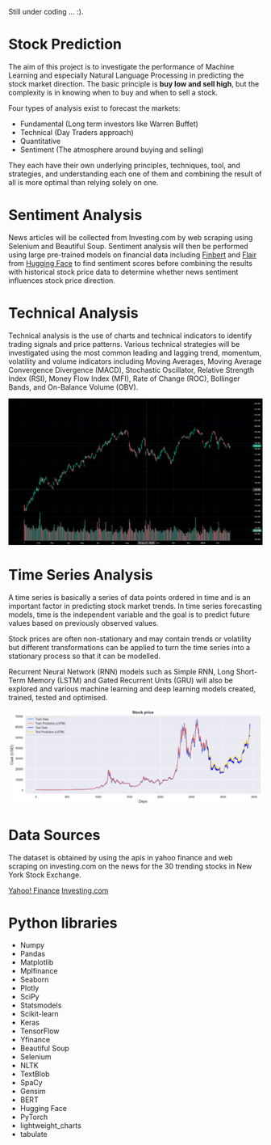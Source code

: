 Still under coding ... :).
# Stock Prediction

The aim of this project is to investigate the performance of Machine Learning and especially Natural Language Processing in predicting the stock market direction. 
The basic principle is **buy low and sell high**, but the complexity is in knowing when to buy and when to sell a stock. 

Four types of analysis exist to forecast the markets:
- Fundamental (Long term investors like Warren Buffet)
- Technical (Day Traders approach)
- Quantitative
- Sentiment (The atmosphere around buying and selling)

They each have their own underlying principles, techniques, tool, and strategies, and understanding each one of them and combining the result of all is more optimal than relying solely on one. 

# Sentiment Analysis

News articles will be collected from Investing.com by web scraping using Selenium and Beautiful Soup. Sentiment analysis will then be performed using large pre-trained models on financial data including [Finbert](https://huggingface.co/yiyanghkust/finbert-tone) and [Flair](https://huggingface.co/flair) from [Hugging Face](https://huggingface.co/) to find sentiment scores before combining the results with historical stock price data to determine whether news sentiment influences stock price direction.

# Technical Analysis

Technical analysis is the use of charts and technical indicators to identify trading signals and price patterns. Various technical strategies will be investigated using the most common leading and lagging trend, momentum, volatility and volume indicators including Moving Averages, Moving Average Convergence Divergence (MACD), Stochastic Oscillator, Relative Strength Index (RSI), Money Flow Index (MFI), Rate of Change (ROC), Bollinger Bands, and On-Balance Volume (OBV).

![Amazon Stock](https://raw.githubusercontent.com/sinaziaee/stock_prediction/master/figs/dashboard.png)

# Time Series Analysis

A time series is basically a series of data points ordered in time and is an important factor in predicting stock market trends. In time series forecasting models, time is the independent variable and the goal is to predict future values based on previously observed values.

Stock prices are often non-stationary and may contain trends or volatility but different transformations can be applied to turn the time series into a stationary process so that it can be modelled.

Recurrent Neural Network (RNN) models such as Simple RNN, Long Short-Term Memory (LSTM) and Gated Recurrent Units (GRU) will also be explored and various machine learning and deep learning models created, trained, tested and optimised.

![LSTM Prediction of BitCoin](https://raw.githubusercontent.com/sinaziaee/stock_prediction/master/figs/time_series_analysis.png)

# Data Sources

The dataset is obtained by using the apis in yahoo finance and web scraping on investing.com on the news for the 30 trending stocks in New York Stock Exchange.

[Yahoo! Finance](https://ca.finance.yahoo.com/)
[Investing.com](https://www.investing.com/)

# Python libraries

- Numpy
- Pandas
- Matplotlib
- Mplfinance
- Seaborn
- Plotly
- SciPy
- Statsmodels
- Scikit-learn
- Keras
- TensorFlow
- Yfinance
- Beautiful Soup
- Selenium
- NLTK
- TextBlob
- SpaCy
- Gensim
- BERT
- Hugging Face
- PyTorch
- lightweight_charts
- tabulate
